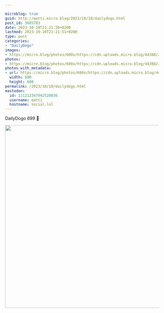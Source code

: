 ```yaml
---

microblog: true
guid: http://matti.micro.blog/2023/10/10/dailydogo.html
post_id: 3605783
date: 2023-10-10T21:21:50+0200
lastmod: 2023-10-10T21:21:51+0200
type: post
categories:
- "DailyDogo"
images:
- https://micro.blog/photos/600x/https://cdn.uploads.micro.blog/44388/2023/39603512fe5a4d0fa5f5b466bb7c641c.jpg
photos:
- https://micro.blog/photos/600x/https://cdn.uploads.micro.blog/44388/2023/39603512fe5a4d0fa5f5b466bb7c641c.jpg
photos_with_metadata:
- url: https://micro.blog/photos/600x/https://cdn.uploads.micro.blog/44388/2023/39603512fe5a4d0fa5f5b466bb7c641c.jpg
  width: 600
  height: 600
permalink: /2023/10/10/dailydogo.html
mastodon:
  id: 111212347042520036
  username: matti
  hostname: social.lol
---
```

DailyDogo 699 🐶

<img src="/media/uploads/2023/39603512fe5a4d0fa5f5b466bb7c641c.jpg" width="600" height="600" alt="" />
